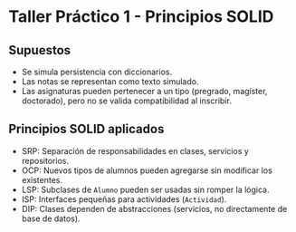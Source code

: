 # Taller Práctico 1 - Principios SOLID

## Supuestos
- Se simula persistencia con diccionarios.
- Las notas se representan como texto simulado.
- Las asignaturas pueden pertenecer a un tipo (pregrado, magíster, doctorado), pero no se valida compatibilidad al inscribir.

## Principios SOLID aplicados
- SRP: Separación de responsabilidades en clases, servicios y repositorios.
- OCP: Nuevos tipos de alumnos pueden agregarse sin modificar los existentes.
- LSP: Subclases de `Alumno` pueden ser usadas sin romper la lógica.
- ISP: Interfaces pequeñas para actividades (`Actividad`).
- DIP: Clases dependen de abstracciones (servicios, no directamente de base de datos).
